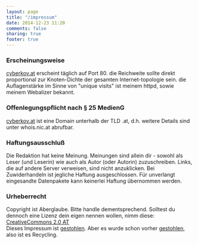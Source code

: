 ```yaml
---
layout: page
title: "/impressum"
date: 2014-12-23 11:20
comments: false
sharing: true
footer: true
---
```


<h3>Erscheinungsweise</h3>
<a href="http://www.cyberkov.at/">cyberkov.at</a> erscheint täglich auf Port 80. die Reichweite sollte direkt proportional zur Knoten-Dichte der gesamten Internet-topologie sein. die Auflagenstärke im Sinne von "unique visits" ist meinem httpd, sowie meinem Webalizer bekannt.

<h3> Offenlegungspflicht nach § 25 MedienG</h3>
<a href="http://www.cyberkov.at/">cyberkov.at</a> ist eine Domain unterhalb der TLD .at, d.h. weitere Details sind unter whois.nic.at abrufbar.

<h3> Haftungsausschluß</h3>
Die Redaktion hat keine Meinung. Meinungen sind allein dir - sowohl als Leser (und Leserin) wie auch als Autor (oder Autorin) zuzuschreiben.
Links, die auf andere Server verweisen, sind nicht anzuklicken. Bei Zuwiderhandeln ist jegliche Haftung ausgeschlossen. Für unverlangt eingesandte Datenpakete kann keinerlei Haftung übernommen werden.

<h3> Urheberrecht</h3>
Copyright ist Aberglaube. Bitte handle dementsprechend.
Solltest du dennoch eine Lizenz dein eigen nennen wollen, nimm diese: <a href="http://creativecommons.org/licenses/by-nc-sa/2.0/at/">CreativeCommons 2.0 AT</a>
<div id="footer">Dieses Impressum ist <a href="http://metalab.at/wiki/Impressum">gestohlen</a>. Aber es wurde schon vorher <a href="http://netzladen.org/home/impressum">gestohlen</a>, also ist es Recycling.</div>
